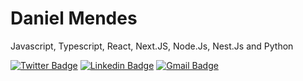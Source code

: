 # Daniel Mendes 

Javascript, Typescript, React, Next.JS, Node.Js, Nest.Js and Python

[![Twitter Badge](https://img.shields.io/badge/-@daniimendes22-blue?style=flat-square&labelColor=blue&logo=twitter&logoColor=white&link=https://twitter.com/dnxdotdev)](https://twitter.com/dnxdotdev) 
[![Linkedin Badge](https://img.shields.io/badge/-Daniel%20Mendes-blue?style=flat-square&logo=Linkedin&logoColor=white&link=https://www.linkedin.com/in/nunodanielmendes/)](https://www.linkedin.com/in/nunodanielmendes/) 
[![Gmail Badge](https://img.shields.io/badge/-nunodanielmendes22@gmail.com-blue?style=flat-square&logo=Gmail&logoColor=white&link=mailto:nunodanielmendes22@gmail.com)](mailto:nunodanielmendes22@gmail.com)
